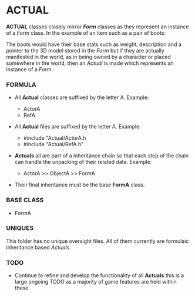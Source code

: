 # ACTUAL
**ACTUAL** classes closely mirror ***Form*** classes as they represent an instance of a *Form* class. In the example of an item such as a pair of boots: 

The boots would have their base stats such as weight, description and a pointer to the 3D model stored in the *Form* but if they are actually manifested in the world, as in being owned by a character or placed somewhere in the world, then an *Actual* is made which represents an instance of a *Form*.

### FORMULA

* All **Actual** classes are suffixed by the letter A. Example:
	* ActorA
	* RefA
* All **Actual** files are suffixed by the letter A. Example:
	* #include "Actual/ActorA.h
	* #include "Actual/RefA.h"
* **Actuals** all are part of a inheritance chain so that each step of the chain can handle the unpacking of their related data. Example:
	* ActorA >> ObjectA >> FormA

* Their final inheritance must be the base **FormA** class.

### BASE CLASS
* FormA
	
### UNIQUES
This folder has no unique oversight files. All of them currently are formulaic inheritance based *Actuals*.

### TODO
* Continue to refine and develop the functionality of all **Actuals** this is a large ongoing TODO as a majority of game features are held within these.